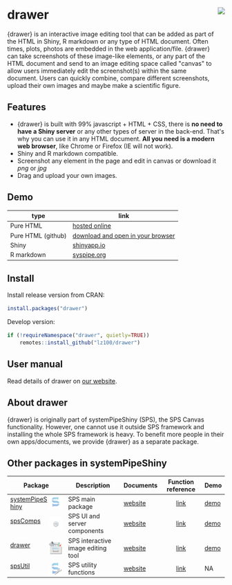 # drawer <img src="https://github.com/lz100/drawer/blob/master/img/drawer.png?raw=true" align="right" height="139" />

{drawer} is an interactive image editing tool that can be added as part of the HTML in Shiny,
R markdown or any type of HTML document. Often times, plots, photos are embedded
in the web application/file. {drawer} can take screenshots of these image-like elements, or 
any part of the HTML document and send to an image editing space called "canvas" to allow users 
immediately edit the screenshot(s) within the same document. Users can quickly 
combine, compare different screenshots, upload their own images 
and maybe make a scientific figure. 

## Features 

- {drawer} is built with 99% javascript + HTML + CSS, there is **no need to have a Shiny server** or any other 
types of server in the back-end. That's why you can use it in any HTML document. 
**All you need is a modern web browser**, like Chrome or Firefox (IE will not work).
- Shiny and R markdown compatible.
- Screenshot any element in the page and edit in canvas or download it *png* or *jpg*
- Drag and upload your own images.


## Demo
|type|link|
|---|---|
|Pure HTML|[hosted online](https://systempipe.org/sps/dev/drawer/drawer_independent.html)|
|Pure HTML (github)|[download and open in your browser](https://github.com/lz100/drawer/blob/master/examples/rmd_demo/drawer_independent.html)|
|Shiny|[shinyapp.io](https://lezhang.shinyapps.io/drawer)|
|R markdown|[syspipe.org](https://systempipe.org/sps/dev/drawer/drawer_rmd_demo.html)|


## Install

Install release version from CRAN:

```r
install.packages("drawer")
```

Develop version:

```r
if (!requireNamespace("drawer", quietly=TRUE))
    remotes::install_github("lz100/drawer")
```

## User manual 

Read details of drawer on [our website](https://systempipe.org/sps/canvas/).

## About drawer
{drawer} is originally part of systemPipeShiny (SPS), the SPS Canvas functionality.
However, one cannot use it outside SPS framework and installing the whole SPS framework
is heavy. To benefit more people in their own apps/documents, we provide {drawer} as 
a separate package. 

## Other packages in systemPipeShiny

| Package | Description | Documents | Function reference | Demo |
| --- | --- | --- | :---: | --- |
|<img src="https://github.com/systemPipeR/systemPipeR.github.io/blob/main/static/images/sps_small.png?raw=true" align="right" height="30" width="30"/>[systemPipeShiny](https://github.com/systemPipeR/systemPipeShiny) | SPS main package |[website](https://systempipe.org/sps/)|[link](https://systempipe.org/sps/funcs/sps/reference/)  | [demo](https://tgirke.shinyapps.io/systemPipeShiny/)|
|<img src="https://github.com/systemPipeR/systemPipeR.github.io/blob/main/static/images/spscomps.png?raw=true" align="right" height="30" width="30" />[spsComps](https://github.com/lz100/spsComps) | SPS UI and server components |[website](https://systempipe.org/sps/dev/spscomps/)|[link](https://systempipe.org/sps/funcs/spscomps/reference/)  | [demo](https://lezhang.shinyapps.io/spsComps)|
|<img src="https://github.com/systemPipeR/systemPipeR.github.io/blob/main/static/images/drawer.png?raw=true" align="right" height="30" width="30" />[drawer](https://github.com/lz100/drawer) | SPS interactive image editing tool |[website](https://systempipe.org/sps/dev/drawer/)|[link](https://systempipe.org/sps/funcs/drawer/reference/)  | [demo](https://lezhang.shinyapps.io/drawer)|
|<img src="https://github.com/systemPipeR/systemPipeR.github.io/blob/main/static/images/spsutil.png?raw=true" align="right" height="30" width="30" />[spsUtil](https://github.com/lz100/spsUtil) | SPS utility functions |[website](https://systempipe.org/sps/dev/spsutil/)|[link](https://systempipe.org/sps/funcs/spsutil/reference/)  | NA|

